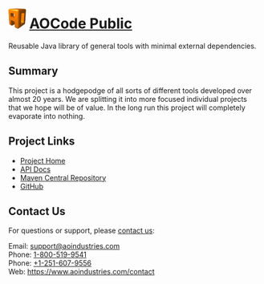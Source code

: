 # [<img src="ao-logo.png" alt="AO Logo" width="35" height="40">](https://www.aoindustries.com/) [AOCode Public](https://www.aoindustries.com/aocode-public/)
Reusable Java library of general tools with minimal external dependencies.

## Summary
This project is a hodgepodge of all sorts of different tools developed over
almost 20 years.  We are splitting it into more focused individual projects
that we hope will be of value.  In the long run this project will completely
evaporate into nothing.

## Project Links
* [Project Home](https://www.aoindustries.com/aocode-public/)
* [API Docs](https://www.aoindustries.com/aocode-public/apidocs/)
* [Maven Central Repository](http://search.maven.org/#search|gav|1|g:%22com.aoindustries%22%20AND%20a:%22aocode-public%22)
* [GitHub](https://github.com/aoindustries/aocode-public)

## Contact Us
For questions or support, please [contact us](https://www.aoindustries.com/contact):

Email: [support@aoindustries.com](mailto:support@aoindustries.com)  
Phone: [1-800-519-9541](tel:1-800-519-9541)  
Phone: [+1-251-607-9556](tel:+1-251-607-9556)  
Web: https://www.aoindustries.com/contact
